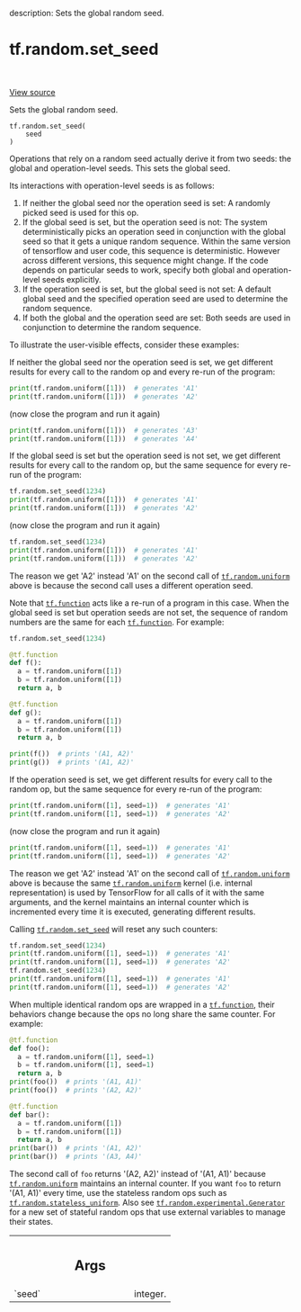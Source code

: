 description: Sets the global random seed.

<div itemscope itemtype="http://developers.google.com/ReferenceObject">
<meta itemprop="name" content="tf.random.set_seed" />
<meta itemprop="path" content="Stable" />
</div>

# tf.random.set_seed

<!-- Insert buttons and diff -->

<table class="tfo-notebook-buttons tfo-api nocontent" align="left">

</table>

<a target="_blank" class="external" href="/code/stable/tensorflow/python/framework/random_seed.py">View source</a>



Sets the global random seed.

<pre class="devsite-click-to-copy prettyprint lang-py tfo-signature-link">
<code>tf.random.set_seed(
    seed
)
</code></pre>



<!-- Placeholder for "Used in" -->

Operations that rely on a random seed actually derive it from two seeds:
the global and operation-level seeds. This sets the global seed.

Its interactions with operation-level seeds is as follows:

  1. If neither the global seed nor the operation seed is set: A randomly
    picked seed is used for this op.
  2. If the global seed is set, but the operation seed is not:
    The system deterministically picks an operation seed in conjunction with
    the global seed so that it gets a unique random sequence. Within the
    same version of tensorflow and user code, this sequence is deterministic.
    However across different versions, this sequence might change. If the
    code depends on particular seeds to work, specify both global
    and operation-level seeds explicitly.
  3. If the operation seed is set, but the global seed is not set:
    A default global seed and the specified operation seed are used to
    determine the random sequence.
  4. If both the global and the operation seed are set:
    Both seeds are used in conjunction to determine the random sequence.

To illustrate the user-visible effects, consider these examples:

If neither the global seed nor the operation seed is set, we get different
results for every call to the random op and every re-run of the program:

```python
print(tf.random.uniform([1]))  # generates 'A1'
print(tf.random.uniform([1]))  # generates 'A2'
```

(now close the program and run it again)

```python
print(tf.random.uniform([1]))  # generates 'A3'
print(tf.random.uniform([1]))  # generates 'A4'
```

If the global seed is set but the operation seed is not set, we get different
results for every call to the random op, but the same sequence for every
re-run of the program:

```python
tf.random.set_seed(1234)
print(tf.random.uniform([1]))  # generates 'A1'
print(tf.random.uniform([1]))  # generates 'A2'
```

(now close the program and run it again)

```python
tf.random.set_seed(1234)
print(tf.random.uniform([1]))  # generates 'A1'
print(tf.random.uniform([1]))  # generates 'A2'
```

The reason we get 'A2' instead 'A1' on the second call of <a href="../../tf/random/uniform.md"><code>tf.random.uniform</code></a>
above is because the second call uses a different operation seed.

Note that <a href="../../tf/function.md"><code>tf.function</code></a> acts like a re-run of a program in this case. When
the global seed is set but operation seeds are not set, the sequence of random
numbers are the same for each <a href="../../tf/function.md"><code>tf.function</code></a>. For example:

```python
tf.random.set_seed(1234)

@tf.function
def f():
  a = tf.random.uniform([1])
  b = tf.random.uniform([1])
  return a, b

@tf.function
def g():
  a = tf.random.uniform([1])
  b = tf.random.uniform([1])
  return a, b

print(f())  # prints '(A1, A2)'
print(g())  # prints '(A1, A2)'
```

If the operation seed is set, we get different results for every call to the
random op, but the same sequence for every re-run of the program:

```python
print(tf.random.uniform([1], seed=1))  # generates 'A1'
print(tf.random.uniform([1], seed=1))  # generates 'A2'
```

(now close the program and run it again)

```python
print(tf.random.uniform([1], seed=1))  # generates 'A1'
print(tf.random.uniform([1], seed=1))  # generates 'A2'
```

The reason we get 'A2' instead 'A1' on the second call of <a href="../../tf/random/uniform.md"><code>tf.random.uniform</code></a>
above is because the same <a href="../../tf/random/uniform.md"><code>tf.random.uniform</code></a> kernel (i.e. internal
representation) is used by TensorFlow for all calls of it with the same
arguments, and the kernel maintains an internal counter which is incremented
every time it is executed, generating different results.

Calling <a href="../../tf/random/set_seed.md"><code>tf.random.set_seed</code></a> will reset any such counters:

```python
tf.random.set_seed(1234)
print(tf.random.uniform([1], seed=1))  # generates 'A1'
print(tf.random.uniform([1], seed=1))  # generates 'A2'
tf.random.set_seed(1234)
print(tf.random.uniform([1], seed=1))  # generates 'A1'
print(tf.random.uniform([1], seed=1))  # generates 'A2'
```

When multiple identical random ops are wrapped in a <a href="../../tf/function.md"><code>tf.function</code></a>, their
behaviors change because the ops no long share the same counter. For example:

```python
@tf.function
def foo():
  a = tf.random.uniform([1], seed=1)
  b = tf.random.uniform([1], seed=1)
  return a, b
print(foo())  # prints '(A1, A1)'
print(foo())  # prints '(A2, A2)'

@tf.function
def bar():
  a = tf.random.uniform([1])
  b = tf.random.uniform([1])
  return a, b
print(bar())  # prints '(A1, A2)'
print(bar())  # prints '(A3, A4)'
```

The second call of `foo` returns '(A2, A2)' instead of '(A1, A1)' because
<a href="../../tf/random/uniform.md"><code>tf.random.uniform</code></a> maintains an internal counter. If you want `foo` to return
'(A1, A1)' every time, use the stateless random ops such as
<a href="../../tf/random/stateless_uniform.md"><code>tf.random.stateless_uniform</code></a>. Also see <a href="../../tf/random/Generator.md"><code>tf.random.experimental.Generator</code></a> for
a new set of stateful random ops that use external variables to manage their
states.

<!-- Tabular view -->
 <table class="responsive fixed orange">
<colgroup><col width="214px"><col></colgroup>
<tr><th colspan="2"><h2 class="add-link">Args</h2></th></tr>

<tr>
<td>
`seed`
</td>
<td>
integer.
</td>
</tr>
</table>

